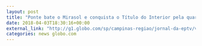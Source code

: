 ```yaml
---
layout: post
title: "Ponte bate o Mirasol e conquista o Título do Interior pela quarta vez"
date: 2018-04-03T18:30:16+00:00
external_link: "http://g1.globo.com/sp/campinas-regiao/jornal-da-eptv/videos/t/edicoes/v/vitoria-da-ponte-preta-por-1-a-0-contra-mirassol-garante-trofeu-do-interior/6631845/"
categories: news globo.com
---
```


